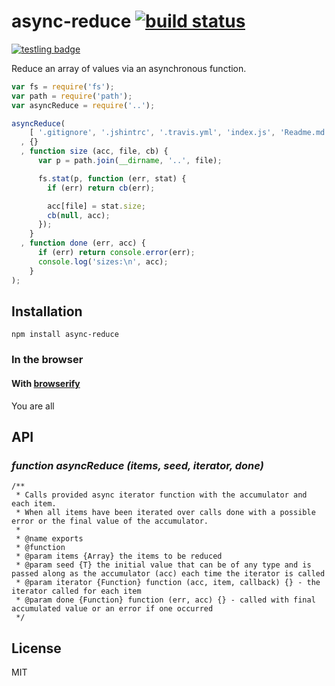 # async-reduce [![build status](https://secure.travis-ci.org/thlorenz/async-reduce.png)](http://travis-ci.org/thlorenz/async-reduce)

[![testling badge](https://ci.testling.com/thlorenz/async-reduce.png)](https://ci.testling.com/thlorenz/async-reduce)

Reduce an array of values via an asynchronous function.

```js
var fs = require('fs');
var path = require('path');
var asyncReduce = require('..');

asyncReduce(
    [ '.gitignore', '.jshintrc', '.travis.yml', 'index.js', 'Readme.md' ]
  , {}
  , function size (acc, file, cb) {
      var p = path.join(__dirname, '..', file);

      fs.stat(p, function (err, stat) {
        if (err) return cb(err);

        acc[file] = stat.size;
        cb(null, acc);
      });
    }
  , function done (err, acc) {
      if (err) return console.error(err);
      console.log('sizes:\n', acc);
    }
);
```

## Installation

    npm install async-reduce

### In the browser

#### With [browserify](https://github.com/substack/node-browserify)

You are all 

## API

### *function asyncReduce (items, seed, iterator, done)*

```
/**
 * Calls provided async iterator function with the accumulator and each item.
 * When all items have been iterated over calls done with a possible error or the final value of the accumulator.
 *
 * @name exports
 * @function
 * @param items {Array} the items to be reduced
 * @param seed {T} the initial value that can be of any type and is passed along as the accumulator (acc) each time the iterator is called
 * @param iterator {Function} function (acc, item, callback) {} - the iterator called for each item
 * @param done {Function} function (err, acc) {} - called with final accumulated value or an error if one occurred
 */
```

## License

MIT
